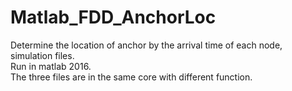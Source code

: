 # Matlab_FDD_AnchorLoc
Determine the location of anchor by the arrival time of each node, simulation files.</br>
Run in matlab 2016.</br>
The three files are in the same core with different function.</br>
